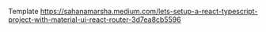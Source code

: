 Template
https://sahanamarsha.medium.com/lets-setup-a-react-typescript-project-with-material-ui-react-router-3d7ea8cb5596
